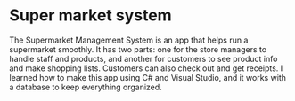# Super market system
The Supermarket Management System is an app that helps run a supermarket smoothly. It has two parts: one for the store managers to handle staff and products, and another for customers to see product info and make shopping lists. Customers can also check out and get receipts. I learned how to make this app using C# and Visual Studio, and it works with a database to keep everything organized.
